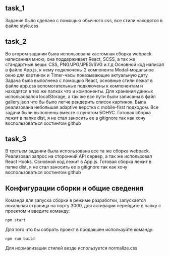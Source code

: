 ## task_1 

Задание было сделано с помощью обычного css, все стили находятся в файле style.css

## task_2

Во втором задании была использована кастомная сборка webpack написанная мною, она поддерживает React, SCSS, а так же стандартные вещи: CSS, PNG/JPG/JPEG/SVG и.т.д
Основной код написал в файле App.js, к нему подключены 2 компонента Modal-модальное окно для картинок и Timer-часы показывающие актуальную дату
Задача была выполнена с помощью React, основные стили лежат в файле app.css вспомогательные подключены к компонентам и находятся в тех же папках что и компоненты.
Для хранения данных использовался localStorage, а так же все пути были записаны в файл gallery.json что бы было легче рендерить список картинок. 
Была реализована небольшая adaptive верстка с mobile-first подходом. Все задачи были выполнены вместе с пунктом БОНУС.
Готовая сборка лежит в папке dist, я не стал заносить ее в gitignore так как хочу воспользоваться хостингом github 

## task_3 

В третьем задании была использована все та же сборка webpack. 
Реализовал запрос на сторонний API сервер, а так же использовал React Hooks. 
Основной код лежит в App.js.
Готовая сборка лежит в папке dist, я не стал заносить ее в gitignore так как хочу воспользоваться хостингом github 

## Конфигурации сборки и общие сведения


Команда для запуска сборки в режиме разработки, запускается локальная страница на порту 3000, для активации перейдите в папку с проектом и введите команду:

```shell
npm start
```

Для того что бы собрать проект в продакшен используйте команду:

```shell
npm run build
```

Для нормализации стилей везде используется normalize.css


